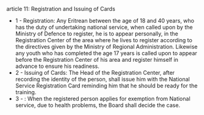 article 11: Registration and Issuing of Cards

<ul>
			<li>1 - Registration: Any Eritrean between the age of 18 and 40 years, who has the duty of undertaking national service, when called upon by the Ministry of Defence to register, he is to appear personally, in the Registration Center of the area where he lives to register according to the directives given by the Ministry of Regional Administration. Likewise any youth who has completed the age 17 years is called upon to appear before the Registration Center of his area and register himself in advance to ensure his readiness.<ul>
			</ul></li>			<li>2 - Issuing of Cards: The Head of the Registration Center, after recording the identity of the person, shall issue him with the National Service Registration Card reminding him that he should be ready for the training.<ul>
			</ul></li>			<li>3 - : When the registered person applies for exemption from National service, due to health problems, the Board shall decide the case.<ul>
			</ul></li></ul>
